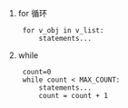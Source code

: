 1. for 循环
 
		for v_obj in v_list:
			statements...
	
2. while

		count=0
		while count < MAX_COUNT:
			statements...
			count = count + 1